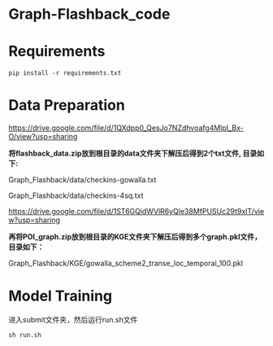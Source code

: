 # Graph-Flashback_code

# Requirements
```
pip install -r requirements.txt
```

# Data Preparation

https://drive.google.com/file/d/1QXdpp0_QesJo7NZdhvoafg4MlpI_Bx-O/view?usp=sharing

**将flashback_data.zip放到根目录的data文件夹下解压后得到2个txt文件, 目录如下:**

Graph_Flashback/data/checkins-gowalla.txt

Graph_Flashback/data/checkins-4sq.txt

https://drive.google.com/file/d/1ST6GQidWVlR6yQle38MfPUSUc29t9xIT/view?usp=sharing

**再将POI_graph.zip放到根目录的KGE文件夹下解压后得到多个graph.pkl文件，目录如下：**

Graph_Flashback/KGE/gowalla_scheme2_transe_loc_temporal_100.pkl

<!-- 再将poi_graph.zip放到根目录的KGE文件夹下解压后得到36个graph.pkl文件，目录如下：

Graph_Flashback/KGE/gowalla_scheme1_transh_loc_temporal_20.pkl -->


<!--https://drive.google.com/file/d/14l-LzoD-T3y3SAP_GU05SKAeGob6uZrX/view?usp=sharing 

下载user_loc_graph.tar

**将user_loc_graph.tar放到根目录的KGE文件夹下解压，目录如下：**

Graph_Flashback/KGE/gowalla_scheme2_transe_user-loc_50.pkl-->

# Model Training
进入submit文件夹，然后运行run.sh文件
```
sh run.sh
```

